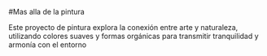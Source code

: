 #Mas alla de la pintura

Este proyecto de pintura explora la conexión entre arte y naturaleza, utilizando colores suaves y formas orgánicas para transmitir tranquilidad y armonía con el entorno
